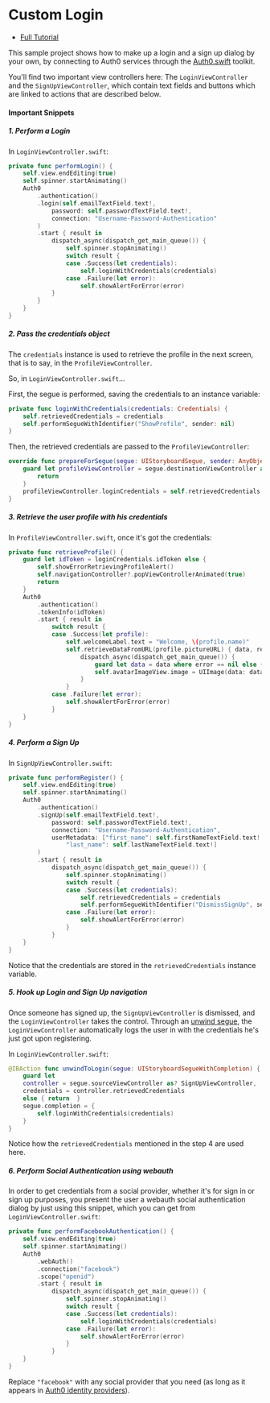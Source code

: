 # Custom Login 

- [Full Tutorial](https://auth0.com/docs/quickstart/native/ios-swift/02-custom-login)

This sample project shows how to make up a login and a sign up dialog by your own, by connecting to Auth0 services through the [Auth0.swift](https://github.com/auth0/Auth0.swift) toolkit.

You'll find two important view controllers here: The `LoginViewController` and the `SignUpViewController`, which contain text fields and buttons which are linked to actions that are described below.

#### Important Snippets

##### 1. Perform a Login

In `LoginViewController.swift`:

```swift
private func performLogin() {
    self.view.endEditing(true)
    self.spinner.startAnimating()
    Auth0
        .authentication()
        .login(self.emailTextField.text!,
            password: self.passwordTextField.text!,
            connection: "Username-Password-Authentication"
        )
        .start { result in
            dispatch_async(dispatch_get_main_queue()) {
                self.spinner.stopAnimating()
                switch result {
                case .Success(let credentials):
                    self.loginWithCredentials(credentials)
                case .Failure(let error):
                    self.showAlertForError(error)
            }
        }
    }
}
```

##### 2. Pass the credentials object

The `credentials` instance is used to retrieve the profile in the next screen, that is to say, in the `ProfileViewController`.

So, in `LoginViewController.swift`...

First, the segue is performed, saving the credentials to an instance variable:

```swift
private func loginWithCredentials(credentials: Credentials) {
    self.retrievedCredentials = credentials
    self.performSegueWithIdentifier("ShowProfile", sender: nil)
}
```
Then, the retrieved credentials are passed to the `ProfileViewController`: 

```swift
override func prepareForSegue(segue: UIStoryboardSegue, sender: AnyObject?) {
    guard let profileViewController = segue.destinationViewController as? ProfileViewController else {
        return
    }
    profileViewController.loginCredentials = self.retrievedCredentials!
}
```

##### 3. Retrieve the user profile with his credentials

In `ProfileViewController.swift`, once it's got the credentials:

```swift
private func retrieveProfile() {
    guard let idToken = loginCredentials.idToken else {
        self.showErrorRetrievingProfileAlert()
        self.navigationController?.popViewControllerAnimated(true)
        return
    }
    Auth0
        .authentication()
        .tokenInfo(idToken)
        .start { result in
            switch result {
            case .Success(let profile):
                self.welcomeLabel.text = "Welcome, \(profile.name)"
                self.retrieveDataFromURL(profile.pictureURL) { data, response, error in
                    dispatch_async(dispatch_get_main_queue()) {
                        guard let data = data where error == nil else { return }
                        self.avatarImageView.image = UIImage(data: data)
                    }
                }
            case .Failure(let error):
                self.showAlertForError(error)
            }
    }
}
```

##### 4. Perform a Sign Up

In `SignUpViewController.swift`:

```swift
private func performRegister() {
    self.view.endEditing(true)
    self.spinner.startAnimating()
    Auth0
        .authentication()
        .signUp(self.emailTextField.text!,
            password: self.passwordTextField.text!,
            connection: "Username-Password-Authentication",
            userMetadata: ["first_name": self.firstNameTextField.text!,
                "last_name": self.lastNameTextField.text!]
        )
        .start { result in
            dispatch_async(dispatch_get_main_queue()) {
                self.spinner.stopAnimating()
                switch result {
                case .Success(let credentials):
                    self.retrievedCredentials = credentials
                    self.performSegueWithIdentifier("DismissSignUp", sender: nil)
                case .Failure(let error):
                    self.showAlertForError(error)
                }
            }
    }
}

```

Notice that the credentials are stored in the `retrievedCredentials` instance variable.

##### 5. Hook up Login and Sign Up navigation

Once someone has signed up, the `SignUpViewController` is dismissed, and the `LoginViewController` takes the control. Through an [unwind segue](https://www.youtube.com/watch?v=akmPXZ4hDuU), the `LoginViewController` automatically logs the user in with the credentials he's just got upon registering.

In `LoginViewController.swift`:

```swift
@IBAction func unwindToLogin(segue: UIStoryboardSegueWithCompletion) {
    guard let
    controller = segue.sourceViewController as? SignUpViewController,
    credentials = controller.retrievedCredentials
    else { return  }
    segue.completion = {
        self.loginWithCredentials(credentials)
    }
}
```

Notice how the `retrievedCredentials` mentioned in the step 4 are used here.

##### 6. Perform Social Authentication using webauth

In order to get credentials from a social provider, whether it's for sign in or sign up purposes, you present the user a webauth social authentication dialog by just using this snippet, which you can get from `LoginViewController.swift`:

```swift
private func performFacebookAuthentication() {
    self.view.endEditing(true)
    self.spinner.startAnimating()
    Auth0
        .webAuth()
        .connection("facebook")
        .scope("openid")
        .start { result in
            dispatch_async(dispatch_get_main_queue()) {
                self.spinner.stopAnimating()
                switch result {
                case .Success(let credentials):
                    self.loginWithCredentials(credentials)
                case .Failure(let error):
                    self.showAlertForError(error)
                }
            }
    }
}
```

Replace `"facebook"` with any social provider that you need (as long as it appears in [Auth0 identity providers](https://auth0.com/docs/identityproviders)).





